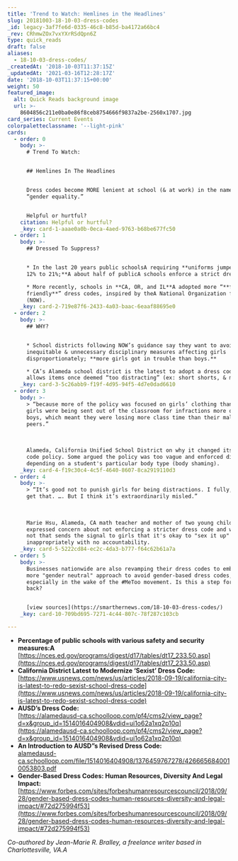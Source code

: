 ```yaml
---
title: 'Trend to Watch: Hemlines in the Headlines'
slug: 20181003-18-10-03-dress-codes
_id: legacy-3af7fe6d-0335-46c8-b85d-ba4172a66bc4
_rev: CRhmwZOx7vxYXrRSdQpn6Z
type: quick_reads
draft: false
aliases:
  - 18-10-03-dress-codes/
_createdAt: '2018-10-03T11:37:15Z'
_updatedAt: '2021-03-16T12:28:17Z'
date: '2018-10-03T11:37:15+00:00'
weight: 50
featured_image:
  alt: Quick Reads background image
  url: >-
    8604856c211e0ba0e86f8ceb8754666f9837a2be-2560x1707.jpg
card_series: Current Events
colorpaletteclassname: '--light-pink'
cards:
  - order: 0
    body: >-
      # Trend To Watch:


      ## Hemlines In The Headlines


      Dress codes become MORE lenient at school (& at work) in the name of
      “gender equality.”


      Helpful or hurtful?
    citation: Helpful or hurtful?
    _key: card-1-aaae0a0b-0eca-4aed-9763-b68be677fc50
  - order: 1
    body: >-
      ## Dressed To Suppress?


      * In the last 20 years public schoolsA requiring **uniforms jumped from
      12% to 21%;**A about half of publicA schools enforce a strict dress code.

      * More recently, schools in **CA, OR, and IL**A adopted more “**femaleA
      friendly**” dress codes, inspired by theA National Organization for Women
      (NOW).
    _key: card-2-719e87f6-2433-4a03-baac-6eaaf88695e0
  - order: 2
    body: >-
      ## WHY?


      * School districts following NOW’s guidance say they want to avoid
      inequitable & unnecessary disciplinary measures affecting girls
      disproportionately; **more girls got in trouble than boys.**

      * CA’s Alameda school district is the latest to adopt a dress code that
      allows items once deemed “too distracting” (ex: short shorts, & midriffs).
    _key: card-3-5c26abb9-f19f-4d95-94f5-4d7e0dad6610
  - order: 3
    body: >-
      > “because more of the policy was focused on girls’ clothing than boys,
      girls were being sent out of the classroom for infractions more often than
      boys, which meant they were losing more class time than their male
      peers.”  
        
        
        
      Alameda, California Unified School District on why it changed its dress
      code policy. Some argued the policy was too vague and enforced differently
      depending on a student's particular body type (body shaming).
    _key: card-4-f19c30c4-4c5f-4640-8607-8ca2919110d3
  - order: 4
    body: >-
      > “It’s good not to punish girls for being distractions. I fully, fully
      get that. …. But I think it’s extraordinarily misled.”  
        
        
        
      Marie Hsu, Alameda, CA math teacher and mother of two young children. She
      expressed concern about not enforcing a stricter dress code and whether or
      not that sends the signal to girls that it's okay to "sex it up" or dress
      inappropriately with no accountability.
    _key: card-5-5222cd84-ec2c-4da3-b777-f64c62b61a7a
  - order: 5
    body: >-
      Businesses nationwide are also revamping their dress codes to embrace a
      more "gender neutral" approach to avoid gender-based dress codes,
      especially in the wake of the #MeToo movement. Is this a step forward or
      back?


      [view sources](https://smarthernews.com/18-10-03-dress-codes/)
    _key: card-10-709bd695-7271-4c44-807c-78f287c103cb

---
```

* **Percentage of public schools with various safety and security measures:A**  
[https://nces.ed.gov/programs/digest/d17/tables/dt17_233.50.asp](https://nces.ed.gov/programs/digest/d17/tables/dt17_233.50.asp)
* **California District Latest to Modernize ‘Sexist’ Dress Code:** [https://www.usnews.com/news/us/articles/2018-09-19/california-city-is-latest-to-redo-sexist-school-dress-code](https://www.usnews.com/news/us/articles/2018-09-19/california-city-is-latest-to-redo-sexist-school-dress-code)
* **AUSD’s Dress Code:**  
[https://alamedausd-ca.schoolloop.com/pf4/cms2/view_page?d=x&group_id=1514016404908&vdid=ui1o62a1xq2p10q](https://alamedausd-ca.schoolloop.com/pf4/cms2/view_page?d=x&group_id=1514016404908&vdid=ui1o62a1xq2p10q)
* **An Introduction to AUSD”s Revised Dress Code:**  
[alamedausd-ca.schoolloop.com/file/1514016404908/1376459767278/4266656840010053803.pdf](http://alamedausd-ca.schoolloop.com/file/1514016404908/1376459767278/4266656840010053803.pdf)
* **Gender-Based Dress Codes: Human Resources, Diversity And Legal Impact:** [https://www.forbes.com/sites/forbeshumanresourcescouncil/2018/09/28/gender-based-dress-codes-human-resources-diversity-and-legal-impact/#72d275994f53](https://www.forbes.com/sites/forbeshumanresourcescouncil/2018/09/28/gender-based-dress-codes-human-resources-diversity-and-legal-impact/#72d275994f53)

_Co-authored by Jean-Marie R. Bralley, a freelance writer based in Charlottesville, VA.A_